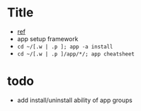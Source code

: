 # Title 
* [ref](https://www.freecodecamp.org/news/vimrc-configuration-guide-customize-your-vim-editor)
* app setup framework
* `cd ~/[.w | .p ]; app -a install`
* `cd ~/[.w | .p ]/app/*/; app cheatsheet`


# todo
* add install/uninstall ability of app groups 

